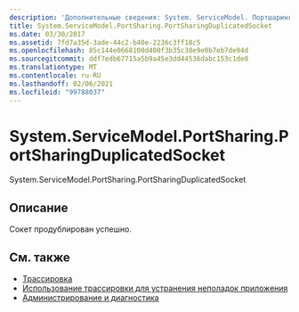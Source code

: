 ```yaml
---
description: 'Дополнительные сведения: System. ServiceModel. Портшаринг. Портшарингдупликатедсоккет'
title: System.ServiceModel.PortSharing.PortSharingDuplicatedSocket
ms.date: 03/30/2017
ms.assetid: 7fd7a35d-3ade-44c2-b40e-2236c3ff18c5
ms.openlocfilehash: 85c144e0668100d400f3b35c38e9e0b7eb7de94d
ms.sourcegitcommit: ddf7edb67715a5b9a45e3dd44536dabc153c1de0
ms.translationtype: MT
ms.contentlocale: ru-RU
ms.lasthandoff: 02/06/2021
ms.locfileid: "99788037"
---
```

# <a name="systemservicemodelportsharingportsharingduplicatedsocket"></a>System.ServiceModel.PortSharing.PortSharingDuplicatedSocket

System.ServiceModel.PortSharing.PortSharingDuplicatedSocket  
  
## <a name="description"></a>Описание  

 Сокет продублирован успешно.  
  
## <a name="see-also"></a>См. также

- [Трассировка](index.md)
- [Использование трассировки для устранения неполадок приложения](using-tracing-to-troubleshoot-your-application.md)
- [Администрирование и диагностика](../index.md)
